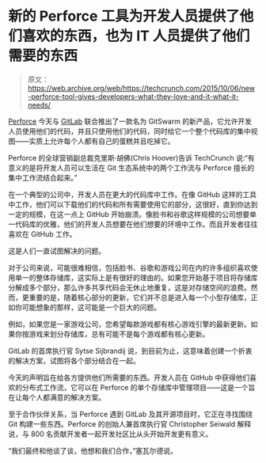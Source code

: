 # 新的 Perforce 工具为开发人员提供了他们喜欢的东西，也为 IT 人员提供了他们需要的东西 

> 原文：<https://web.archive.org/web/https://techcrunch.com/2015/10/06/new-perforce-tool-gives-developers-what-they-love-and-it-what-it-needs/>

[Perforce](https://web.archive.org/web/20221202043202/http://www.perforce.com/) 今天与 [GitLab](https://web.archive.org/web/20221202043202/https://about.gitlab.com/) 联合推出了一款名为 GitSwarm 的新产品，它允许开发人员使用他们的代码，并且只使用他们的代码，同时给它一个整个代码库的集中视图——实质上允许每个人都有自己的蛋糕并且吃掉它。

Perforce 的全球营销副总裁克里斯·胡佛(Chris Hoover)告诉 TechCrunch 说:“有意义的是将开发人员可以生活在 Git 生态系统中的两个工作流与 Perforce 擅长的集中工作流结合起来。”

在一个典型的公司中，开发人员在更大的代码库中工作。在像 GitHub 这样的工具中工作，他们可以下载他们的代码和所有需要使用它的部分，这很好，直到你达到一定的规模，在这一点上 GitHub 开始崩溃。像脸书和谷歌这样规模的公司想要单一代码库的优雅，他们的开发人员想要在他们想要的环境中工作。而且开发者往往喜欢在 GitHub 工作。

这是人们一直试图解决的问题。

对于公司来说，可能很难相信，包括脸书、谷歌和游戏公司在内的许多组织喜欢使用单一的整体存储库，这实际上是有很好的理由的。如果您开始基于项目将存储库分解成多个部分，那么许多共享代码会无休止地重复，这是对存储空间的浪费。然而，更重要的是，随着核心部分的更新，它们并不总是进入每一个小型存储库，正如你可能想象的那样，这可能是一个巨大的问题。

例如，如果您是一家游戏公司，您希望每款游戏都有核心游戏引擎的最新更新。如果你按游戏来划分存储库，总有可能不是每个游戏都有核心更新。

GitLab 的首席执行官 Sytse Sijbrandij 说，到目前为止，这意味着创建一个折衷的解决方案，试图将各个部分结合在一起。

今天的声明旨在给各方提供他们所需要的东西。开发人员在 GitHub 中获得他们喜欢的分布式工作流，它可以在 Perforce 的单个存储库中管理项目——这是一个旨在让每个人都满意的解决方案。

至于合作伙伴关系，当 Perforce 遇到 GitLab 及其开源项目时，它正在寻找围绕 Git 构建一些东西。Perforce 的创始人兼首席执行官 Christopher Seiwald 解释说，与 800 名贡献开发者一起开发社区比从头开始开发更有意义。

“我们最终和他谈了谈，他想和我们合作，”塞瓦尔德说。